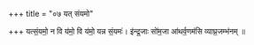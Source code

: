 +++
title = "०७ यत् संयमो"

+++
यत्सं॒यमो॒ न वि य॑मो॒ वि य॑मो॒ यन्न सं॒यमः॑। इ॑न्द्र॒जाः सो॑म॒जा आ॑थर्व॒णम॑सि व्याघ्र॒जम्भ॑नम् ॥